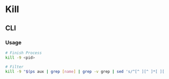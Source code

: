# Kill

## CLI

### Usage

```sh
# Finish Process
kill -9 <pid>

# Filter
kill -9 "$(ps aux | grep [name] | grep -v grep | sed 's/^[^ ][^ ]*[ ][ ]*\([0-9][0-9]*\).*$/\1/g')"
```
